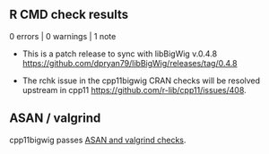 ## R CMD check results

0 errors | 0 warnings | 1 note

* This is a patch release to sync with libBigWig v.0.4.8 <https://github.com/dpryan79/libBigWig/releases/tag/0.4.8>

* The rchk issue in the cpp11bigwig CRAN checks will be resolved upstream in cpp11 <https://github.com/r-lib/cpp11/issues/408>.

## ASAN / valgrind

cpp11bigwig passes [ASAN and valgrind checks](https://github.com/rnabioco/cpp11bigwig/actions/runs/12857168623).
